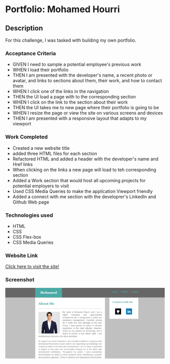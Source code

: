 # Portfolio: Mohamed Hourri

## Description

For this challenge, I was tasked with building my own portfolio. 

### Acceptance Criteria

* GIVEN I need to sample a potential employee's previous work
* WHEN I load their portfolio
* THEN I am presented with the developer's name, a recent photo or avatar, and links to sections about them, their work, and how to contact them
* WHEN I click one of the links in the navigation
* THEN the UI load a page with to the corresponding section
* WHEN I click on the link to the section about their work
* THEN the UI takes me to new page where their portfolio is going to be
* WHEN I resize the page or view the site on various screens and devices
* THEN I am presented with a responsive layout that adapts to my viewport

### Work Completed

* Created a new website title
* added three HTML files for each section
* Refactored HTML and added a header with the developer's name and Href links
* When clicking on the links a new page will load to teh corresponding section
* Added a Work section that would host all upcoming projects for potential employers to visit
* Used CSS Media Queries to make the application Viewport friendly
* Added a connect with me section with the developrer's LinkedIn and Github Web page


### Technologies used 

* HTML
* CSS
* CSS Flex-box
* CSS Media Queries



### Website Link
[Click here to visit the site!](https://prototype1309.github.io/Mohamed-Hourri-Portfolio/)

### Screenshot

![Mohamed hourri Portfolio](./assets/images/Screenshot-app.png)